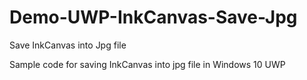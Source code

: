 # Demo-UWP-InkCanvas-Save-Jpg
Save InkCanvas into Jpg file

Sample code for saving InkCanvas into jpg file in Windows 10 UWP
